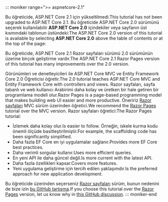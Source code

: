 ::: moniker range=">= aspnetcore-2.1"

<span data-ttu-id="472b5-101">Bu öğreticide, ASP.NET Core 2.1 için yükseltilmedi.</span><span class="sxs-lookup"><span data-stu-id="472b5-101">This tutorial has not been upgraded to ASP.NET Core 2.1.</span></span> <span data-ttu-id="472b5-102">Bu öğreticide ASP.NET Core 2.0 sürümünü seçerek kullanılabilir **ASP.NET Core 2.0** içindekiler veya sayfanın üst kısmındaki tablonun üstündeki:</span><span class="sxs-lookup"><span data-stu-id="472b5-102">The ASP.NET Core 2.0 version of this tutorial is available by selecting **ASP.NET Core 2.0** above the table of contents or at the top of the page:</span></span>

<span data-ttu-id="472b5-103">Bu öğreticide, ASP.NET Core 2.1 Razor sayfaları sürümü 2.0 sürümünün üzerine birçok geliştirme vardır.</span><span class="sxs-lookup"><span data-stu-id="472b5-103">The ASP.NET Core 2.1 Razor Pages version of this tutorial has many improvements over the 2.0 version.</span></span>

<span data-ttu-id="472b5-104">Görünümleri ve denetleyicileri ile ASP.NET Core MVC ve Entity Framework Core 2.0 Öğreticisi öğretir.</span><span class="sxs-lookup"><span data-stu-id="472b5-104">The 2.0 tutorial teaches ASP.NET Core MVC and Entity Framework Core with controllers and views.</span></span> <span data-ttu-id="472b5-105">Razor sayfaları, sayfa tabanlı ve web kullanıcı Arabirimi daha kolay ve üretken bir hale getiren bir programlama modeli olur.</span><span class="sxs-lookup"><span data-stu-id="472b5-105">Razor Pages is a page-based programming model that makes building web UI easier and more productive.</span></span> <span data-ttu-id="472b5-106">Öneririz [Razor sayfaları](xref:data/ef-rp/intro) MVC sürüm üzerinden öğretici.</span><span class="sxs-lookup"><span data-stu-id="472b5-106">We recommend the [Razor Pages](xref:data/ef-rp/intro) tutorial over the MVC version.</span></span> <span data-ttu-id="472b5-107">Razor sayfaları öğretici:</span><span class="sxs-lookup"><span data-stu-id="472b5-107">The Razor Pages tutorial:</span></span>

* <span data-ttu-id="472b5-108">İzlemek daha kolay olur.</span><span class="sxs-lookup"><span data-stu-id="472b5-108">Is easier to follow.</span></span> <span data-ttu-id="472b5-109">Örneğin, iskele kurma kodu önemli ölçüde basitleştirilmiştir.</span><span class="sxs-lookup"><span data-stu-id="472b5-109">For example, the scaffolding code has been significantly simplified.</span></span>
* <span data-ttu-id="472b5-110">Daha fazla EF Core en iyi uygulamalar sağlanır.</span><span class="sxs-lookup"><span data-stu-id="472b5-110">Provides more EF Core best practices.</span></span>
* <span data-ttu-id="472b5-111">Daha verimli sorgular kullanır.</span><span class="sxs-lookup"><span data-stu-id="472b5-111">Uses more efficient queries.</span></span>
* <span data-ttu-id="472b5-112">En yeni API ile daha güncel değil.</span><span class="sxs-lookup"><span data-stu-id="472b5-112">Is more current with the latest API.</span></span>
* <span data-ttu-id="472b5-113">Daha fazla özellikleri kapsar.</span><span class="sxs-lookup"><span data-stu-id="472b5-113">Covers more features.</span></span>
* <span data-ttu-id="472b5-114">Yeni uygulama geliştirme için tercih edilen yaklaşımdır.</span><span class="sxs-lookup"><span data-stu-id="472b5-114">Is the preferred approach for new application development.</span></span>

<span data-ttu-id="472b5-115">Bu öğreticide üzerinden seçerseniz [Razor sayfaları](xref:data/ef-rp/intro) sürüm, bunun nedenini de bize izin [bu GitHub tartışma](https://github.com/aspnet/Docs/issues/6146).</span><span class="sxs-lookup"><span data-stu-id="472b5-115">If you choose this tutorial over the [Razor Pages](xref:data/ef-rp/intro) version, let us know why in [this GitHub discussion](https://github.com/aspnet/Docs/issues/6146).</span></span>
::: moniker-end
